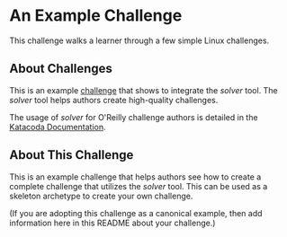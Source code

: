 # An Example Challenge

This challenge walks a learner through a few simple Linux challenges.

## About Challenges

This is an example [challenge](https://www.katacoda.community/challenges/challenges.html) that shows to integrate the _solver_ tool. The _solver_ tool helps authors create high-quality challenges.

The usage of _solver_ for O'Reilly challenge authors is detailed in the [Katacoda Documentation](https://www.katacoda.community/challenges/challenges-solver.html).

## About This Challenge

This is an example challenge that helps authors see how to create a complete challenge that utilizes the _solver_ tool. This can be used as a skeleton archetype to create your own challenge.

(If you are adopting this challenge as a canonical example, then add information here in this README about your challenge.)
